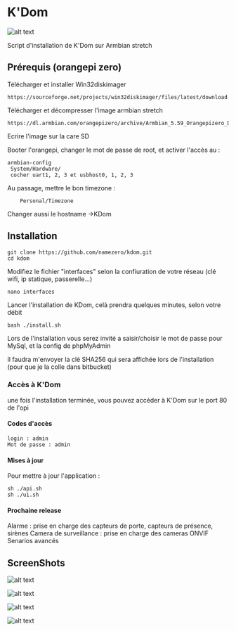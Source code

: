 # K'Dom
![alt text](https://raw.githubusercontent.com/namezero/kdom/master/images/kdom.png)

Script d'installation de K'Dom sur Armbian stretch
## Prérequis (orangepi zero)
Télécharger et installer Win32diskimager

```
https://sourceforge.net/projects/win32diskimager/files/latest/download
```
Télécharger et décompresser l'image armbian stretch

```
https://dl.armbian.com/orangepizero/archive/Armbian_5.59_Orangepizero_Debian_stretch_next_4.14.65.7z
```
Ecrire l'image sur la care SD

Booter l'orangepi, changer le mot de passe de root, et activer l'accès au :

```
armbian-config
 System/Hardware/
 cocher uart1, 2, 3 et usbhost0, 1, 2, 3
```
Au passage, mettre le bon timezone :

```
    Personal/Timezone
```
Changer aussi le hostname ->KDom

## Installation

```
git clone https://github.com/namezero/kdom.git
cd kdom
```
Modifiez le fichier "interfaces" selon la confiuration de votre réseau (clé wifi, ip statique, passerelle...)

```
nano interfaces
```
Lancer l'installation de KDom, celà prendra quelques minutes, selon votre débit
```
bash ./install.sh
```
Lors de l'installation vous serez invité a saisir/choisir le mot de passe pour MySql, et la config de phpMyAdmin

Il faudra m'envoyer la clé SHA256 qui sera affichée lors de l'installation (pour que je la colle dans bitbucket)

### Accès à K'Dom

une fois l'installation terminée, vous pouvez accéder à K'Dom sur le port 80 de l'opi

#### Codes d'accès
```
login : admin
Mot de passe : admin
```

#### Mises à jour
Pour mettre à jour l'application :
```
sh ./api.sh
sh ./ui.sh
```

#### Prochaine release

Alarme : prise en charge des capteurs de porte, capteurs de présence, sirènes
Camera de surveillance : prise en charge des cameras ONVIF
Senarios avancés

## ScreenShots

![alt text](https://raw.githubusercontent.com/namezero/kdom/master/images/Screenshot_1.png)


![alt text](https://raw.githubusercontent.com/namezero/kdom/master/images/Screenshot_2.png)


![alt text](https://raw.githubusercontent.com/namezero/kdom/master/images/Screenshot_3.png)


![alt text](https://raw.githubusercontent.com/namezero/kdom/master/images/Screenshot_4.png)